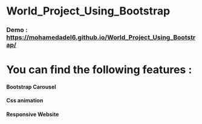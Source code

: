 # World_Project_Using_Bootstrap
### Demo :  https://mohamedadel6.github.io/World_Project_Using_Bootstrap/
# You can find the following features : 
####  Bootstrap Carousel
####  Css animation
####  Responsive Website
